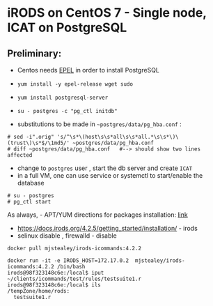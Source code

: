 # iRODS on CentOS 7 - Single node, ICAT on PostgreSQL

## Preliminary:

   - Centos needs [EPEL](https://fedoraproject.org/wiki/EPEL) in order to install PostgreSQL

   - `yum install -y epel-release wget sudo`

   - `yum install postgresql-server`
   - `su - postgres -c "pg_ctl initdb"`

   - substitutions to be made in `~postgres/data/pg_hba.conf` :
   ```
   # sed -i".orig" 's/^\s*\(host\s\s*all\s\s*all.*\s\s*\)\(trust\)\s*$/\1md5/' ~postgres/data/pg_hba.conf
   # diff ~postgres/data/pg_hba.conf   #--> should show two lines affected
   ```
   - change to `postgres` user , start the db server and create `ICAT`
   - in a full VM, one can use service or systemctl to start/enable the database
   ```
   # su - postgres
   # pg_ctl start
   ```


   As always,
      - APT/YUM directions for packages installation: [link](http://packages.irods.org)

   - https://docs.irods.org/4.2.5/getting_started/installation/ - irods
   - selinux disable , firewalld - disable

`docker pull mjstealey/irods-icommands:4.2.2`
```
docker run -it -e IRODS_HOST=172.17.0.2  mjstealey/irods-icommands:4.2.2 /bin/bash
irods@98f323148c6e:/local$ iput ~/clients/icommands/test/rules/testsuite1.r
irods@98f323148c6e:/local$ ils
/tempZone/home/rods:
  testsuite1.r

```
